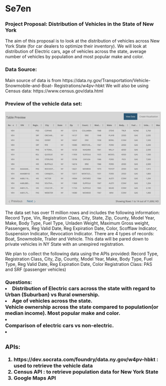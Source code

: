 # Se7en

<h3>Project Proposal: Distribution of Vehicles in the State of New York</h3>


The aim of this proposal is to look at the distribution of vehicles across New York State (for car dealers to optimize their inventory). We will look at distribution of Electric cars, age of vehicles across the state, average number of vehicles by population and most popular make and color.

<h3>Data Source:</h3>
Main source of data is from https://data.ny.gov/Transportation/Vehicle-Snowmobile-and-Boat- Registrations/w4pv-hbkt
We will also be using Census data: https://www.census.gov/data.html 

<h3>Preview of the vehicle data set:</h3>

![alt text](https://github.com/paloni-dotcom/Se7en/blob/main/Images/sampletabledata.png)

The data set has over 11 million rows and includes the following information:
Record Type, Vin, Registration Class, City, State, Zip, County, Model Year, Make, Body Type, Fuel Type, Unladen Weight, Maximum Gross weight, Passengers, Reg Valid Date, Reg Expiration Date, Color, Scofflaw Indicator, Suspension Indicator, Revocation Indicator.
There are 4 types of records: Boat, Snowmobile, Trailer and Vehicle.
This data will be pared down to private vehicles in NY State with an unexpired registration.
    
We plan to collect the following data using the APIs provided:
Record Type, Registration Class, City, Zip, County, Model Year, Make, Body Type, Fuel Type, Reg Valid Date, Reg Expiration Date, Color
Registration Class: PAS and SRF (passenger vehicles)

<h3>Questions:</h3?
<ol><li>Distribution of Electric cars across the state with regard to Urban (Suburban) vs Rural
    ownership.</li>
    <li>Age of vehicles across the state.</li>
</li>Vehicle ownership across the state compared to population(or median income).</li>
</li>Most popular make and color.<li>
</li>Comparison of electric cars vs non-electric.<li></ol>

<h3>APIs:</h3>
<ol><li>https://dev.socrata.com/foundry/data.ny.gov/w4pv-hbkt : used to retrieve the vehicle data</li>
    <li>Census API : to retrieve population data for New York State</li>
    <li>Google Maps API</li></ol>
    
